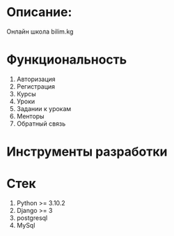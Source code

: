 # Описание:
Онлайн школа bilim.kg
# Функциональность
1. Авторизация
2. Регистрация
3. Курсы
4. Уроки
5. Задании к урокам
6. Менторы
7. Обратный связь
# Инструменты разработки
 # Стек
1.  Python >= 3.10.2
2.  Django >= 3
3.  postgresql
4.  MySql


